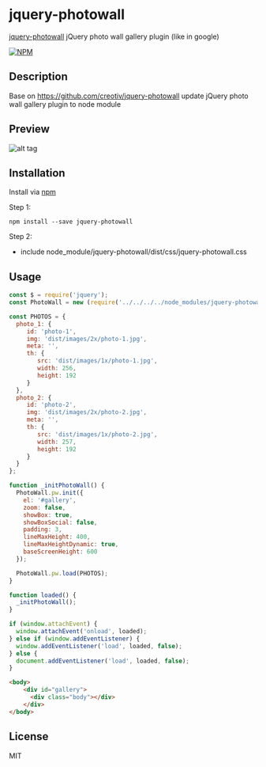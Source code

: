 # jquery-photowall

[jquery-photowall](https://www.npmjs.com/package/jquery-photowall) jQuery photo wall gallery plugin (like in google)

[![NPM](https://nodei.co/npm/jquery-photowall.png)](https://www.npmjs.com/package/jquery-photowall)

## Description
Base on https://github.com/creotiv/jquery-photowall
update jQuery photo wall gallery plugin to node module


## Preview
![alt tag](https://cloud.githubusercontent.com/assets/429250/21384928/6be1e796-c7a7-11e6-8676-b8bac9f4f697.png)


## Installation

Install via [npm](https://www.npmjs.com/package/jquery-photowall)

Step 1:
```shell
npm install --save jquery-photowall
```

Step 2:
* include node_module/jquery-photowall/dist/css/jquery-photowall.css


## Usage

```js
const $ = require('jquery');
const PhotoWall = new (require('../../../../node_modules/jquery-photowall/resources/js/jquery-photowall.js'));

const PHOTOS = {
  photo_1: {
     id: 'photo-1',
     img: 'dist/images/2x/photo-1.jpg',
     meta: '',
     th: {
        src: 'dist/images/1x/photo-1.jpg',
        width: 256,
        height: 192
     }
  },
  photo_2: {
     id: 'photo-2',
     img: 'dist/images/2x/photo-2.jpg',
     meta: '',
     th: {
        src: 'dist/images/1x/photo-2.jpg',
        width: 257,
        height: 192
     }
  }
};

function _initPhotoWall() {
  PhotoWall.pw.init({
    el: '#gallery',
    zoom: false,
    showBox: true,
    showBoxSocial: false,
    padding: 3,
    lineMaxHeight: 400,
    lineMaxHeightDynamic: true,
    baseScreenHeight: 600
  });

  PhotoWall.pw.load(PHOTOS);
}

function loaded() {
  _initPhotoWall();
}

if (window.attachEvent) {
  window.attachEvent('onload', loaded);
} else if (window.addEventListener) {
  window.addEventListener('load', loaded, false);
} else {
  document.addEventListener('load', loaded, false);
}

```

```html
<body>
    <div id="gallery">
      <div class="body"></div>
    </div>
</body>

```


## License

MIT
